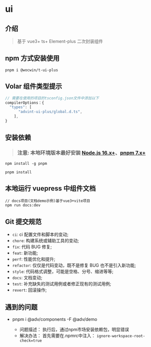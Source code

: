 # ui

## 介绍

> 基于 vue3+ ts+ Element-plus 二次封装组件


## npm 方式安装使用

```shell
pnpm i @wocwin/t-ui-plus
```

## Volar 组件类型提示

```js
// 需要在使用的项目的tsconfig.json文件中添加以下
compilerOptions：{
  "types": [
      "advint-ui-plus/global.d.ts",
    ],
}

```

## 安装依赖
> ### 注意: 本地环境版本最好安装 [Node.js 16.x+](https://nodejs.org/en)、[pnpm 7.x+](https://github.com/pnpm/pnpm/)

```shell
npm install -g pnpm

pnpm install

```

## 本地运行 vuepress 中组件文档

```shell
// docs项目(文档demo示例)基于vue3+vite项目
npm run docs:dev

```

## Git 提交规范

- `ci`: ci 配置文件和脚本的变动;
- `chore`: 构建系统或辅助工具的变动;
- `fix`: 代码 BUG 修复;
- `feat`: 新功能;
- `perf`: 性能优化和提升;
- `refactor`: 仅仅是代码变动，既不是修复 BUG 也不是引入新功能;
- `style`: 代码格式调整，可能是空格、分号、缩进等等;
- `docs`: 文档变动;
- `test`: 补充缺失的测试用例或者修正现有的测试用例;
- `revert`: 回滚操作;

## 遇到的问题

- pnpm i @adv/components -F @adv/demo 

  - 问题描述：
  执行后，通过npm市场安装依赖包，明显错误
  - 解决办法：
  首先需要在.npmrc中注入： `ignore-workspace-root-check=true`